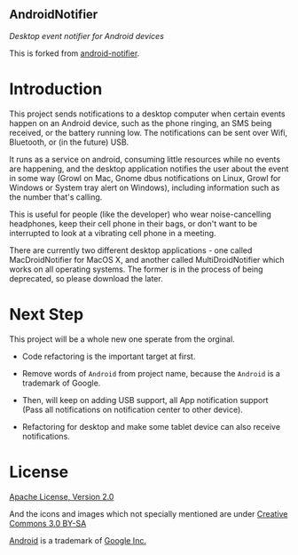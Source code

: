 ## AndroidNotifier
_Desktop event notifier for Android devices_

This is forked from [android-notifier](http://code.google.com/p/android-notifier/).

# Introduction

This project sends notifications to a desktop computer when certain events happen on an Android device, such as the phone ringing, an SMS being received, or the battery running low. The notifications can be sent over Wifi, Bluetooth, or (in the future) USB.

It runs as a service on android, consuming little resources while no events are happening, and the desktop application notifies the user about the event in some way (Growl on Mac, Gnome dbus notifications on Linux, Growl for Windows or System tray alert on Windows), including information such as the number that's calling.

This is useful for people (like the developer) who wear noise-cancelling headphones, keep their cell phone in their bags, or don't want to be interrupted to look at a vibrating cell phone in a meeting.

There are currently two different desktop applications - one called MacDroidNotifier for MacOS X, and another called MultiDroidNotifier which works on all operating systems. The former is in the process of being deprecated, so please download the later.

# Next Step

This project will be a whole new one sperate from the orginal.

* Code refactoring is the important target at first.

* Remove words of `Android` from project name, because the `Android` is a trademark of Google.

* Then, will keep on adding USB support, all App notification support (Pass all notifications on notification center to other device).

* Refactoring for desktop and make some tablet device can also receive notifications.

# License

[Apache License, Version 2.0](http://www.apache.org/licenses/LICENSE-2.0)

And the icons and images which not specially mentioned are under [Creative Commons 3.0 BY-SA](http://creativecommons.org/licenses/by-sa/3.0/)

[Android](http://www.android.com/) is a trademark of [Google Inc.](http://www.google.com/)
